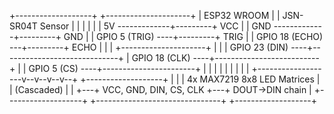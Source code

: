 +-------------------+         +---------------------+
|    ESP32 WROOM    |         |   JSN-SR04T Sensor  |
|                   |         |                     |
|   5V -------------+---------+ VCC                 |
|  GND -------------+---------+ GND                 |
| GPIO 5 (TRIG) ----+---------+ TRIG                |
| GPIO 18 (ECHO) ---+---------+ ECHO                |
|                   |         +---------------------+
|                   |
| GPIO 23 (DIN) ----+-----------------------------+
| GPIO 18 (CLK) ----+--------------------------+  |
| GPIO 5  (CS)  ----+-----------------------+  |  |
|                   |                       |  |  |
|                   |   +-------------------v--v--v--v--+   +-------------------+
|                   |   | 4x MAX7219 8x8 LED Matrices   |   |  (Cascaded)       |
|                   +---+ VCC, GND, DIN, CS, CLK        +---+ DOUT->DIN chain   |
+-------------------+   +-------------------------------+   +-------------------+
